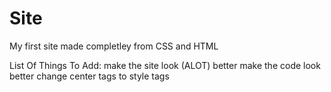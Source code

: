 # Site
My first site made completley from CSS and HTML


List Of Things To Add:
make the site look (ALOT) better
make the code look better
change center tags to style tags